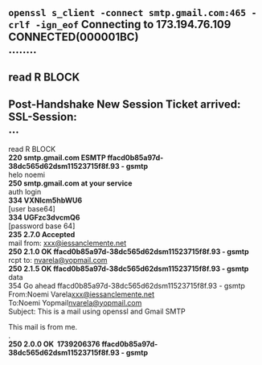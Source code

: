`openssl s_client -connect smtp.gmail.com:465 -crlf -ign_eof`
**Connecting to 173.194.76.109**  
CONNECTED(000001BC)  
........  
---  
read R BLOCK  
---  
Post-Handshake New Session Ticket arrived:  
SSL-Session:  
...     
---  
read R BLOCK  
**220 smtp.gmail.com ESMTP ffacd0b85a97d-38dc565d62dsm11523715f8f.93 - gsmtp**  
helo noemi  
**250 smtp.gmail.com at your service**  
auth login  
**334 VXNlcm5hbWU6**  
[user base64]  
**334 UGFzc3dvcmQ6**  
[password base 64]  
**235 2.7.0 Accepted**  
mail from: <xxx@iessanclemente.net>  
**250 2.1.0 OK ffacd0b85a97d-38dc565d62dsm11523715f8f.93 - gsmtp**  
rcpt to: <nvarela@yopmail.com>  
**250 2.1.5 OK ffacd0b85a97d-38dc565d62dsm11523715f8f.93 - gsmtp**  
data  
354 Go ahead ffacd0b85a97d-38dc565d62dsm11523715f8f.93 - gsmtp  
From:Noemi Varela<xxx@iessanclemente.net>  
To:Noemi Yopmail<nvarela@yopmail.com>  
Subject: This is a mail using openssl and Gmail SMTP

This mail is from me.  
.  
**250 2.0.0 OK  1739206376 ffacd0b85a97d-38dc565d62dsm11523715f8f.93 - gsmtp**